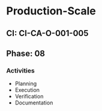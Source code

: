 # Production-Scale

## CI: CI-CA-O-001-005
## Phase: 08

### Activities
- Planning
- Execution
- Verification
- Documentation
